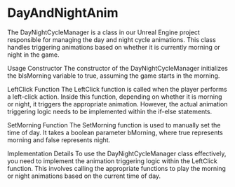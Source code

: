 # DayAndNightAnim

The DayNightCycleManager is a class in our Unreal Engine project responsible for managing the day and night cycle animations. This class handles triggering animations based on whether it is currently morning or night in the game.

Usage
Constructor
The constructor of the DayNightCycleManager initializes the bIsMorning variable to true, assuming the game starts in the morning.

LeftClick Function
The LeftClick function is called when the player performs a left-click action. Inside this function, depending on whether it is morning or night, it triggers the appropriate animation. However, the actual animation triggering logic needs to be implemented within the if-else statements.

SetMorning Function
The SetMorning function is used to manually set the time of day. It takes a boolean parameter bMorning, where true represents morning and false represents night.

Implementation Details
To use the DayNightCycleManager class effectively, you need to implement the animation triggering logic within the LeftClick function. This involves calling the appropriate functions to play the morning or night animations based on the current time of day.
